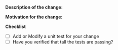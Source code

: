 <!--

Welcome to the Container Builder! Before contributing, make sure to:

- Rebase your branch on the latest upstream main
- Link any relevant issues, PR's, or documentation
- Check that the commit message is concice and helpful:
    - When fixing an issue, add "Closes #<ISSUE_NUMBER>"
- Follow the below checklist 

-->

**Description of the change:**


**Motivation for the change:**


**Checklist**

- [ ] Add or Modify a unit test for your change
- [ ] Have you verified that tall the tests are passing?